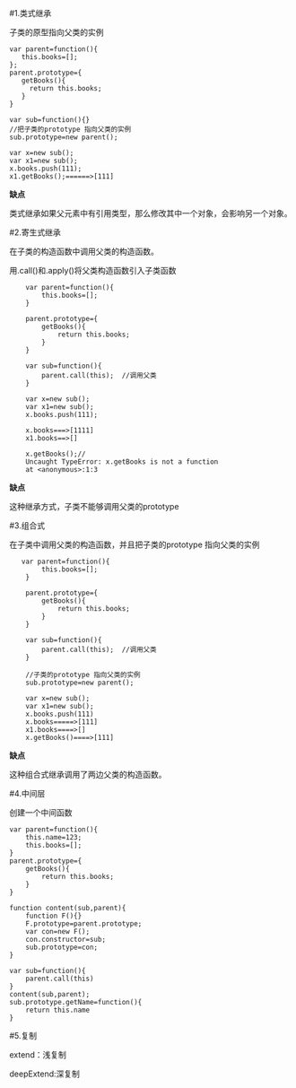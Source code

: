 #1.类式继承

子类的原型指向父类的实例

    var parent=function(){
       this.books=[];
    };
    parent.prototype={
       getBooks(){
         return this.books;
       }
    }

    var sub=function(){}
    //把子类的prototype 指向父类的实例
    sub.prototype=new parent();

    var x=new sub();
    var x1=new sub();
    x.books.push(111);
    x1.getBooks();======>[111]

**缺点**

类式继承如果父元素中有引用类型，那么修改其中一个对象，会影响另一个对象。

#2.寄生式继承

在子类的构造函数中调用父类的构造函数。

用.call()和.apply()将父类构造函数引入子类函数

        var parent=function(){
            this.books=[];
        }

        parent.prototype={
            getBooks(){
                return this.books;
            }
        }

        var sub=function(){
            parent.call(this);  //调用父类
        }

        var x=new sub();
        var x1=new sub();
        x.books.push(111);

        x.books===>[1111]
        x1.books==>[]

        x.getBooks();//
        Uncaught TypeError: x.getBooks is not a function
        at <anonymous>:1:3

**缺点**

这种继承方式，子类不能够调用父类的prototype

#3.组合式

在子类中调用父类的构造函数，并且把子类的prototype 指向父类的实例

       var parent=function(){
            this.books=[];
        }

        parent.prototype={
            getBooks(){
                return this.books;
            }
        }

        var sub=function(){
            parent.call(this);  //调用父类
        }

        //子类的prototype 指向父类的实例
        sub.prototype=new parent();

        var x=new sub();
        var x1=new sub();
        x.books.push(111)
        x.books=====>[111]
        x1.books====>[]
        x.getBooks()====>[111]

**缺点**

这种组合式继承调用了两边父类的构造函数。

#4.中间层

创建一个中间函数

    var parent=function(){
        this.name=123;
        this.books=[];
    }
    parent.prototype={
        getBooks(){
            return this.books;
        }
    }

    function content(sub,parent){
        function F(){}
        F.prototype=parent.prototype;
        var con=new F();
        con.constructor=sub;
        sub.prototype=con;
    }

    var sub=function(){
        parent.call(this)
    }
    content(sub,parent);
    sub.prototype.getName=function(){
        return this.name
    }

#5.复制

extend：浅复制

deepExtend:深复制